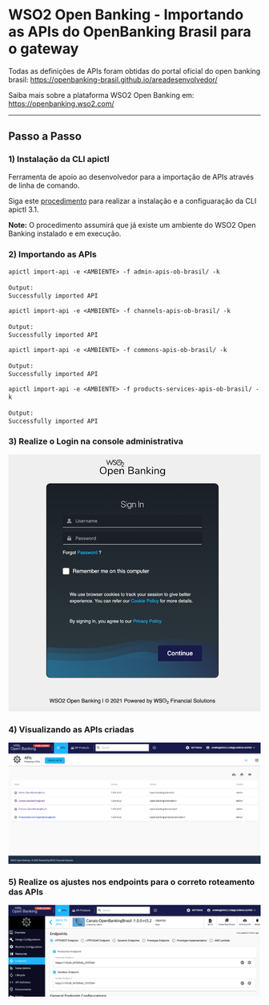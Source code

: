 # WSO2 Open Banking - Importando as APIs do OpenBanking Brasil para o gateway

Todas as definições de APIs foram obtidas do portal oficial do open banking brasil: https://openbanking-brasil.github.io/areadesenvolvedor/

Saiba mais sobre a plataforma WSO2 Open Banking em: https://openbanking.wso2.com/

---------
## Passo a Passo

### 1) Instalação da CLI apictl
Ferramenta de apoio ao desenvolvedor para a importação de APIs através de linha de comando.

Siga este [procedimento](https://apim.docs.wso2.com/en/3.1.0/learn/api-controller/getting-started-with-wso2-api-controller) para realizar a instalação e a configuaração da CLI apictl 3.1.

**Note:** O procedimento assumirá que já existe um ambiente do WSO2 Open Banking instalado e em execução.



### 2) Importando as APIs

``` 
apictl import-api -e <AMBIENTE> -f admin-apis-ob-brasil/ -k

Output:
Successfully imported API
``` 

``` 
apictl import-api -e <AMBIENTE> -f channels-apis-ob-brasil/ -k

Output:
Successfully imported API
``` 
``` 
apictl import-api -e <AMBIENTE> -f commons-apis-ob-brasil/ -k

Output:
Successfully imported API
``` 
``` 
apictl import-api -e <AMBIENTE> -f products-services-apis-ob-brasil/ -k

Output:
Successfully imported API
``` 


### 3) Realize o Login na console administrativa
![Login](docs/images/login_screen.png "Login")


### 4) Visualizando as APIs criadas
![Visualizando as APIs](docs/images/created_apis_screen.png "Visualizando as APIs")


### 5) Realize os ajustes nos endpoints para o correto roteamento das APIs
![Ajustando os Endpoints](docs/images/endpoints_management.png "Ajustando os Endpoints")
  
  
